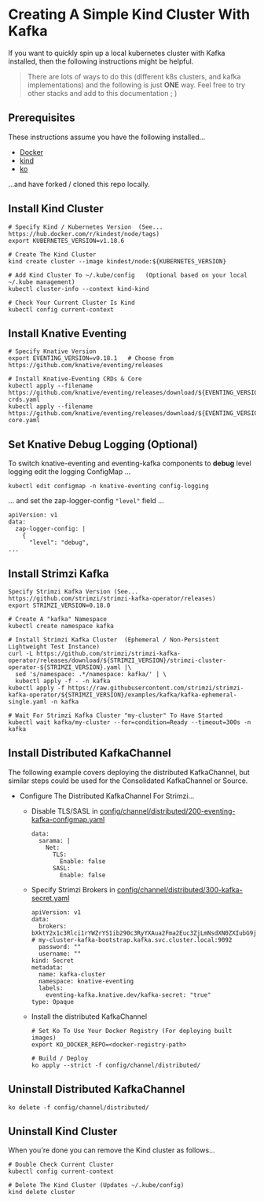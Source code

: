 # Creating A Simple Kind Cluster With Kafka

If you want to quickly spin up a local kubernetes cluster with Kafka installed,
then the following instructions might be helpful.

> There are lots of ways to do this (different k8s clusters, and kafka
> implementations) and the following is just **ONE** way. Feel free to try other
> stacks and add to this documentation ; )

## Prerequisites

These instructions assume you have the following installed...

- [Docker](https://www.docker.com/products/docker-desktop)
- [kind](https://kind.sigs.k8s.io/)
- [ko](https://github.com/google/ko)

...and have forked / cloned this repo locally.

## Install Kind Cluster

```
# Specify Kind / Kubernetes Version  (See... https://hub.docker.com/r/kindest/node/tags)
export KUBERNETES_VERSION=v1.18.6

# Create The Kind Cluster
kind create cluster --image kindest/node:${KUBERNETES_VERSION}

# Add Kind Cluster To ~/.kube/config   (Optional based on your local ~/.kube management)
kubectl cluster-info --context kind-kind

# Check Your Current Cluster Is Kind
kubectl config current-context
```

## Install Knative Eventing

```
# Specify Knative Version
export EVENTING_VERSION=v0.18.1   # Choose from https://github.com/knative/eventing/releases

# Install Knative-Eventing CRDs & Core
kubectl apply --filename https://github.com/knative/eventing/releases/download/${EVENTING_VERSION}/eventing-crds.yaml
kubectl apply --filename https://github.com/knative/eventing/releases/download/${EVENTING_VERSION}/eventing-core.yaml
```

## Set Knative Debug Logging (Optional)

To switch knative-eventing and eventing-kafka components to **debug** level
logging edit the logging ConfigMap ...

```
kubectl edit configmap -n knative-eventing config-logging
```

... and set the zap-logger-config `"level"` field ...

```
apiVersion: v1
data:
  zap-logger-config: |
    {
      "level": "debug",
...
```

## Install Strimzi Kafka

```
Specify Strimzi Kafka Version (See... https://github.com/strimzi/strimzi-kafka-operator/releases)
export STRIMZI_VERSION=0.18.0

# Create A "kafka" Namespace
kubectl create namespace kafka

# Install Strimzi Kafka Cluster  (Ephemeral / Non-Persistent Lightweight Test Instance)
curl -L https://github.com/strimzi/strimzi-kafka-operator/releases/download/${STRIMZI_VERSION}/strimzi-cluster-operator-${STRIMZI_VERSION}.yaml |\
  sed 's/namespace: .*/namespace: kafka/' | \
  kubectl apply -f - -n kafka
kubectl apply -f https://raw.githubusercontent.com/strimzi/strimzi-kafka-operator/${STRIMZI_VERSION}/examples/kafka/kafka-ephemeral-single.yaml -n kafka

# Wait For Strimzi Kafka Cluster "my-cluster" To Have Started
kubectl wait kafka/my-cluster --for=condition=Ready --timeout=300s -n kafka
```

## Install Distributed KafkaChannel

The following example covers deploying the distributed KafkaChannel, but similar
steps could be used for the Consolidated KafkaChannel or Source.

- Configure The Distributed KafkaChannel For Strimzi...

  - Disable TLS/SASL in
    [config/channel/distributed/200-eventing-kafka-configmap.yaml](../config/channel/distributed/200-eventing-kafka-configmap.yaml)
    ```
    data:
      sarama: |
        Net:
          TLS:
            Enable: false
          SASL:
            Enable: false
    ```
  - Specify Strimzi Brokers in
    [config/channel/distributed/300-kafka-secret.yaml](../config/channel/distributed/300-kafka-secret.yaml)

    ```
    apiVersion: v1
    data:
      brokers: bXktY2x1c3Rlci1rYWZrYS1ib290c3RyYXAua2Fma2Euc3ZjLmNsdXN0ZXIubG9jYWw6OTA5Mg== # my-cluster-kafka-bootstrap.kafka.svc.cluster.local:9092
      password: ""
      username: ""
    kind: Secret
    metadata:
      name: kafka-cluster
      namespace: knative-eventing
      labels:
        eventing-kafka.knative.dev/kafka-secret: "true"
    type: Opaque
    ```

  - Install the distributed KafkaChannel

    ```
    # Set Ko To Use Your Docker Registry (For deploying built images)
    export KO_DOCKER_REPO=<docker-registry-path>

    # Build / Deploy
    ko apply --strict -f config/channel/distributed/
    ```

## Uninstall Distributed KafkaChannel

```
ko delete -f config/channel/distributed/
```

## Uninstall Kind Cluster

When you're done you can remove the Kind cluster as follows...

```
# Double Check Current Cluster
kubectl config current-context

# Delete The Kind Cluster (Updates ~/.kube/config)
kind delete cluster
```
